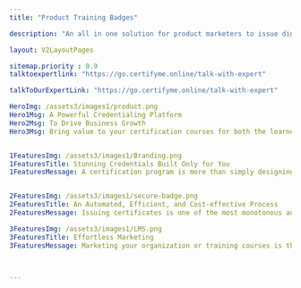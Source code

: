 ```yaml
---
title: "Product Training Badges"

description: "An all in one solution for product marketers to issue digital badges. Most secure and Easy to use credentialing solution"

layout: V2LayoutPages

sitemap.priority : 0.9
talktoexpertlink: "https://go.certifyme.online/talk-with-expert"  

talkToOurExpertLink: "https://go.certifyme.online/talk-with-expert"

HeroImg: /assets3/images1/product.png
Hero1Msg: A Powerful Credentialing Platform 
Hero2Msg: To Drive Business Growth 
Hero3Msg: Bring value to your certification courses for both the learners and your organization by partnering with CertifyMe. 


1FeaturesImg: /assets3/images1/Branding.png
1FeaturesTitle: Stunning Credentials Built Only for You
1FeaturesMessage: A certification program is more than simply designing eye-catchy credentials. No matter which segment you are working with, every industry has its unique look and feel that our certificates offer. The credentials reflect an image that convincingly tells your story.<br> Any organization that collaborates with us, gets the chance of rebranding the certificate. It exudes a positive, credible brand image that is essential to take your organization to the next level. Don’t believe in us? Check out our demo!


2FeaturesImg: /assets3/images1/secure-badge.png
2FeaturesTitle: An Automated, Efficient, and Cost-effective Process
2FeaturesMessage: Issuing certificates is one of the most monotonous and labor-intensive tasks after the training session. But this is proof that discloses how beneficial the training is for the learners and how the skills gained in the program will help in the corporate growth. Thus, delivering the credentials as fast as possible is critical for the success of the product training program.

3FeaturesImg: /assets3/images1/LMS.png
3FeaturesTitle: Effortless Marketing
3FeaturesMessage: Marketing your organization or training courses is the basis of establishing the institute for the long haul. But traditional marketing tricks also cost a fortune. irrespective of your organization's size and employee count, certificates from CertifyMe enable you to give life to your vision and mission. Our platform comes with an excellent perk; the ability to share the credentials on 40+ social media sites at a go. If this excites you, find out how <a href="https://go.certifyme.online/talk-with-expert?utm_source=digitalbadge&utm_medium=hero&utm_campaign=Talk+to+the+expert">we can help you.</a>



---
```


